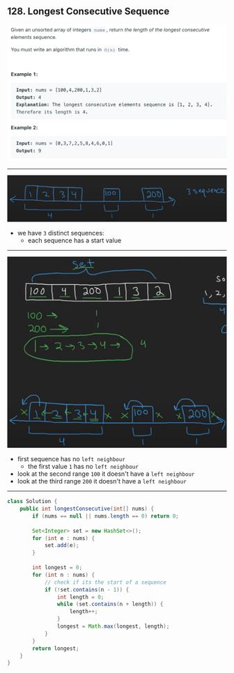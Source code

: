 ## 128. Longest Consecutive Sequence
![](img/2022-08-28-00-59-15.png)

---
![](img/2022-08-28-01-05-34.png)
- we have `3` distinct sequences:
  - each sequence has a start value
  
---

![](img/2022-08-28-01-14-54.png)
- first sequence has no `left neighbour`
  - the first value `1` has no `left neighbour`
- look at the second range `100` it doesn't have a `left neighbour`
- look at the third range `200` it doesn't have a `left neighbour`

---

```java
class Solution {
    public int longestConsecutive(int[] nums) {
        if (nums == null || nums.length == 0) return 0;
        
        Set<Integer> set = new HashSet<>();
        for (int e : nums) {
            set.add(e);
        }
        
        int longest = 0;
        for (int n : nums) {
            // check if its the start of a sequence
            if (!set.contains(n - 1)) {
                int length = 0;
                while (set.contains(n + length)) {
                    length++;
                }
                longest = Math.max(longest, length);
            }
        }
        return longest;
    }
}
```
